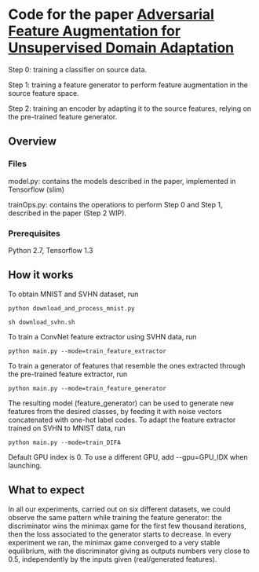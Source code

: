 # Code for the paper [Adversarial Feature Augmentation for Unsupervised Domain Adaptation](https://arxiv.org/abs/1711.08561)

Step 0: training a classifier on source data.

Step 1: training a feature generator to perform feature augmentation in the source feature space.

Step 2: training an encoder by adapting it to the source features, relying on the pre-trained feature generator.

## Overview

### Files

model.py: contains the models described in the paper, implemented in Tensorflow (slim)

trainOps.py: contains the operations to perform Step 0 and Step 1, described in the paper (Step 2 WIP).

### Prerequisites

Python 2.7, Tensorflow 1.3

## How it works

To obtain MNIST and SVHN dataset, run

```
python download_and_process_mnist.py
```
```
sh download_svhn.sh
```

To train a ConvNet feature extractor using SVHN data, run

```
python main.py --mode=train_feature_extractor
```

To train a generator of features that resemble the ones extracted through the pre-trained feature extractor, run

```
python main.py --mode=train_feature_generator
```
The resulting model (feature_generator) can be used to generate new features from the desired classes, by feeding it with noise vectors concatenated with one-hot label codes. To adapt the feature extractor trained on SVHN to MNIST data, run

```
python main.py --mode=train_DIFA
```
Default GPU index is 0. To use a different GPU, add --gpu=GPU_IDX when launching. 

## What to expect

In all our experiments, carried out on six different datasets, we could observe the same pattern while training the feature generator: the discriminator wins the minimax game for the first few thousand iterations, then the loss associated to the generator starts to decrease. In every experiment we ran, the minimax game converged to a very stable equilibrium, with the discriminator giving as outputs numbers very close to 0.5, independently by the inputs given (real/generated features).

